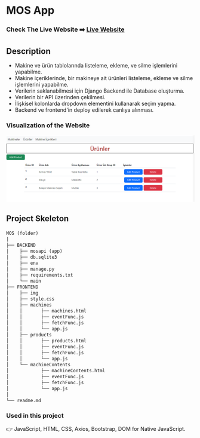 # MOS App

### Check The Live Website ➡️ [Live Website](https://sekunev.github.io/MOS/FRONTEND/machines/index.html)

## Description

- Makine ve ürün tablolarında listeleme, ekleme, ve silme işlemlerini yapabilme.
- Makine içeriklerinde, bir makineye ait ürünleri listeleme, ekleme ve silme işlemlerini yapabilme.
- Verilerin saklanabilmesi için Django Backend ile Database oluşturma.
- Verilerin bir API üzerinden çekilmesi.
- İlişkisel kolonlarda dropdown elementini kullanarak seçim yapma.
- Backend ve frontend'in deploy edilerek canlıya alınması.

### Visualization of the Website

![image](https://github.com/Sekunev/MOS/blob/main/FRONTEND/img/image.png)

## Project Skeleton

```
MOS (folder)
|
├── BACKEND
│    ├── mosapi (app)
│    ├── db.sqlite3
│    ├── env
│    ├── manage.py
│    ├── requirements.txt
│    └── main
├── FRONTEND
│    ├── img
│    ├── style.css
│    ├── machines
│    │       ├── machines.html
│    │       ├── eventFunc.js
│    │       ├── fetchFunc.js
│    │       └── app.js
│    ├── products
│    │       ├── products.html
│    │       ├── eventFunc.js
│    │       ├── fetchFunc.js
│    │       └── app.js
│    └── machineContents
│            ├── machineContents.html
│            ├── eventFunc.js
│            ├── fetchFunc.js
│            └── app.js
│
└── readme.md
```

### Used in this project

👉 JavaScript, HTML, CSS, Axios, Bootstrap, DOM for Native JavaScript.
